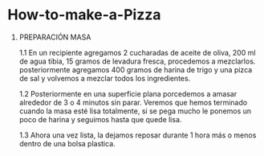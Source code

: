 # How-to-make-a-Pizza

1. PREPARACIÓN MASA
    
    1.1 En un recipiente agregamos 2 cucharadas de aceite de oliva, 200 ml de agua tibia, 15 gramos de levadura fresca, procedemos a mezclarlos. posteriormente agregamos 400 gramos de harina de trigo y una pizca de sal y volvemos a mezclar todos los ingredientes.

    1.2  Posteriormente en una superficie plana porcedemos a amasar alrededor de 3 o 4 minutos sin parar. Veremos que hemos terminado cuando la masa esté lisa totalmente, si se pega mucho le ponemos un poco de harina y seguimos hasta que quede lisa.

    1.3  Ahora una vez lista, la dejamos reposar durante 1 hora más o menos dentro de una bolsa plastica. 
 

 